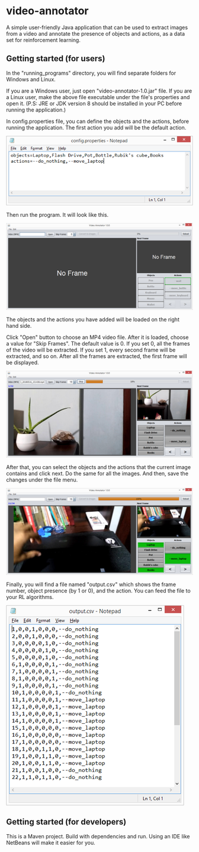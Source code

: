 # video-annotator
A simple user-friendly Java application that can be used to extract images from a video and annotate the presence of objects and actions, as a data set for reinforcement learning. 

## Getting started (for users)
In the "running_programs" directory, you will find separate folders for Windows and Linux.

If you are a Windows user, just open "video-annotator-1.0.jar" file.
If you are a Linux user, make the above file executable under the file's properties and open it.
(P.S: JRE or JDK version 8 should be installed in your PC before running the application.)

In config.properties file, you can define the objects and the actions, before running the application. 
The first action you add will be the default action.

![Config](/running_programs/screenshots/1.png)

Then run the program. It will look like this.

![Config](/running_programs/screenshots/2.png)

The objects and the actions you have added will be loaded on the right hand side.

Click "Open" button to choose an MP4 video file. After it is loaded, choose a value for "Skip Frames". 
The default value is 0. If you set 0, all the frames of the video will be extracted. If you set 1, every second frame will be extracted, and so on.
After all the frames are extracted, the first frame will be displayed.

![Config](/running_programs/screenshots/3.png)

After that, you can select the objects and the actions that the current image contains and click next. Do the same for all the images. And then, save the changes under the file menu.

![Config](/running_programs/screenshots/4.png)

Finally, you will find a file named "output.csv" which shows the frame number, object presence (by 1 or 0), and the action.
You can feed the file to your RL algorithms.

![Config](/running_programs/screenshots/5.png)

## Getting started (for developers)
This is a Maven project. Build with dependencies and run. Using an IDE like NetBeans will make it easier for you.

